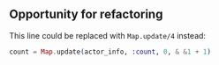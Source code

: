 ## Opportunity for refactoring

This line could be replaced with `Map.update/4` instead:

```elixir
count = Map.update(actor_info, :count, 0, & &1 + 1)

```
